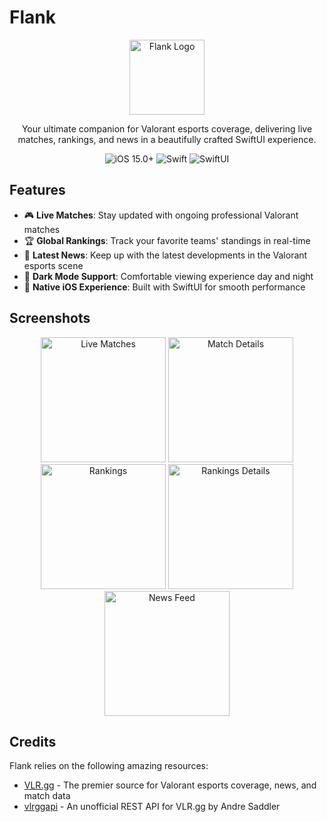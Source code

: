 # Flank

<p align="center">
  <img src="/Users/chefski/Documents/dev/Flank/Flank/Assets.xcassets/AppIcon.appiconset/FlankLogo.png" width="120" alt="Flank Logo">
</p>

<p align="center">
  Your ultimate companion for Valorant esports coverage, delivering live matches, rankings, and news in a beautifully crafted SwiftUI experience.
</p>

<p align="center">
  <img src="https://img.shields.io/badge/iOS-15.0+-blue.svg" alt="iOS 15.0+">
  <img src="https://img.shields.io/badge/swift-%23FA7343.svg?style=flat&logo=swift&logoColor=white" alt="Swift">
  <img src="https://img.shields.io/badge/swiftui-%2302569B.svg?style=flat&logo=swift&logoColor=white" alt="SwiftUI">
</p>

## Features

- 🎮 **Live Matches**: Stay updated with ongoing professional Valorant matches
- 🏆 **Global Rankings**: Track your favorite teams' standings in real-time
- 📰 **Latest News**: Keep up with the latest developments in the Valorant esports scene
- 🌙 **Dark Mode Support**: Comfortable viewing experience day and night
- 📱 **Native iOS Experience**: Built with SwiftUI for smooth performance

## Screenshots

<p align="center">
  <img src="https://github.com/user-attachments/assets/c6f046cd-fbfa-4b7f-a6c9-0592945d5326" width="200" alt="Live Matches">
  <img src="https://github.com/user-attachments/assets/0f038436-0705-4a73-b199-ff59ed7eff12" width="200" alt="Match Details">
  <img src="https://github.com/user-attachments/assets/e5c01814-1b37-405c-a7ec-f081d213cc6b" width="200" alt="Rankings">
  <img src="https://github.com/user-attachments/assets/5c9e7d44-3e95-4922-9145-afe9358eb541" width="200" alt="Rankings Details">
  <img src="https://github.com/user-attachments/assets/90b2b513-4949-452a-a6dd-51a5199fd7e5" width="200" alt="News Feed">
</p>

## Credits

Flank relies on the following amazing resources:

- [VLR.gg](https://vlr.gg) - The premier source for Valorant esports coverage, news, and match data
- [vlrggapi](https://github.com/axsddlr/vlrggapi) - An unofficial REST API for VLR.gg by Andre Saddler

